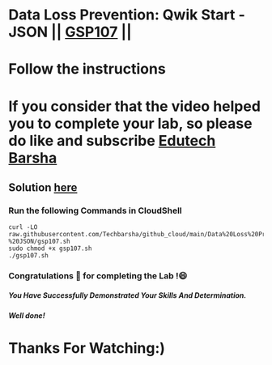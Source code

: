 # Data Loss Prevention: Qwik Start - JSON || [GSP107](https://www.cloudskillsboost.google/focuses/600?parent=catalog) ||
# Follow the instructions

# If you consider that the video helped you to complete your lab, so please do like and subscribe [Edutech Barsha](https://www.youtube.com/@edutechbarsha)
## Solution [here](https://youtu.be/2MtpsN8tRvo)

### Run the following Commands in CloudShell

```
curl -LO raw.githubusercontent.com/Techbarsha/github_cloud/main/Data%20Loss%20Prevention%3A%20Qwik%20Start%20-%20JSON/gsp107.sh
sudo chmod +x gsp107.sh
./gsp107.sh
```

### Congratulations 🎉 for completing the Lab !😄

##### *You Have Successfully Demonstrated Your Skills And Determination.*

#### *Well done!*

# Thanks For Watching:)

